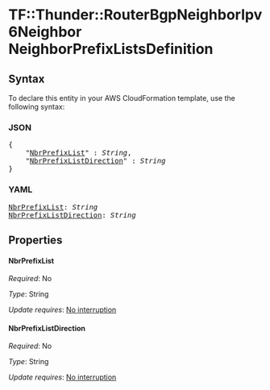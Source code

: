 # TF::Thunder::RouterBgpNeighborIpv6Neighbor NeighborPrefixListsDefinition

## Syntax

To declare this entity in your AWS CloudFormation template, use the following syntax:

### JSON

<pre>
{
    "<a href="#nbrprefixlist" title="NbrPrefixList">NbrPrefixList</a>" : <i>String</i>,
    "<a href="#nbrprefixlistdirection" title="NbrPrefixListDirection">NbrPrefixListDirection</a>" : <i>String</i>
}
</pre>

### YAML

<pre>
<a href="#nbrprefixlist" title="NbrPrefixList">NbrPrefixList</a>: <i>String</i>
<a href="#nbrprefixlistdirection" title="NbrPrefixListDirection">NbrPrefixListDirection</a>: <i>String</i>
</pre>

## Properties

#### NbrPrefixList

_Required_: No

_Type_: String

_Update requires_: [No interruption](https://docs.aws.amazon.com/AWSCloudFormation/latest/UserGuide/using-cfn-updating-stacks-update-behaviors.html#update-no-interrupt)

#### NbrPrefixListDirection

_Required_: No

_Type_: String

_Update requires_: [No interruption](https://docs.aws.amazon.com/AWSCloudFormation/latest/UserGuide/using-cfn-updating-stacks-update-behaviors.html#update-no-interrupt)

